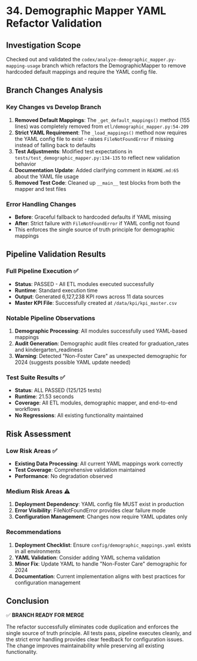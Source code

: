 # 34. Demographic Mapper YAML Refactor Validation

## Investigation Scope
Checked out and validated the `codex/analyze-demographic_mapper.py-mapping-usage` branch which refactors the DemographicMapper to remove hardcoded default mappings and require the YAML config file.

## Branch Changes Analysis

### Key Changes vs Develop Branch
1. **Removed Default Mappings**: The `_get_default_mappings()` method (155 lines) was completely removed from `etl/demographic_mapper.py:54-209`
2. **Strict YAML Requirement**: The `_load_mappings()` method now requires the YAML config file to exist - raises `FileNotFoundError` if missing instead of falling back to defaults
3. **Test Adjustments**: Modified test expectations in `tests/test_demographic_mapper.py:134-135` to reflect new validation behavior
4. **Documentation Update**: Added clarifying comment in `README.md:65` about the YAML file usage
5. **Removed Test Code**: Cleaned up `__main__` test blocks from both the mapper and test files

### Error Handling Changes
- **Before**: Graceful fallback to hardcoded defaults if YAML missing
- **After**: Strict failure with `FileNotFoundError` if YAML config not found
- This enforces the single source of truth principle for demographic mappings

## Pipeline Validation Results

### Full Pipeline Execution ✅
- **Status**: PASSED - All ETL modules executed successfully
- **Runtime**: Standard execution time
- **Output**: Generated 6,127,238 KPI rows across 11 data sources
- **Master KPI File**: Successfully created at `/data/kpi/kpi_master.csv`

### Notable Pipeline Observations
1. **Demographic Processing**: All modules successfully used YAML-based mappings
2. **Audit Generation**: Demographic audit files created for graduation_rates and kindergarten_readiness
3. **Warning**: Detected "Non-Foster Care" as unexpected demographic for 2024 (suggests possible YAML update needed)

### Test Suite Results ✅
- **Status**: ALL PASSED (125/125 tests)
- **Runtime**: 21.53 seconds
- **Coverage**: All ETL modules, demographic mapper, and end-to-end workflows
- **No Regressions**: All existing functionality maintained

## Risk Assessment

### Low Risk Areas ✅
- **Existing Data Processing**: All current YAML mappings work correctly
- **Test Coverage**: Comprehensive validation maintained
- **Performance**: No degradation observed

### Medium Risk Areas ⚠️  
1. **Deployment Dependency**: YAML config file MUST exist in production
2. **Error Visibility**: FileNotFoundError provides clear failure mode
3. **Configuration Management**: Changes now require YAML updates only

### Recommendations

1. **Deployment Checklist**: Ensure `config/demographic_mappings.yaml` exists in all environments
2. **YAML Validation**: Consider adding YAML schema validation
3. **Minor Fix**: Update YAML to handle "Non-Foster Care" demographic for 2024
4. **Documentation**: Current implementation aligns with best practices for configuration management

## Conclusion

✅ **BRANCH READY FOR MERGE**

The refactor successfully eliminates code duplication and enforces the single source of truth principle. All tests pass, pipeline executes cleanly, and the strict error handling provides clear feedback for configuration issues. The change improves maintainability while preserving all existing functionality.